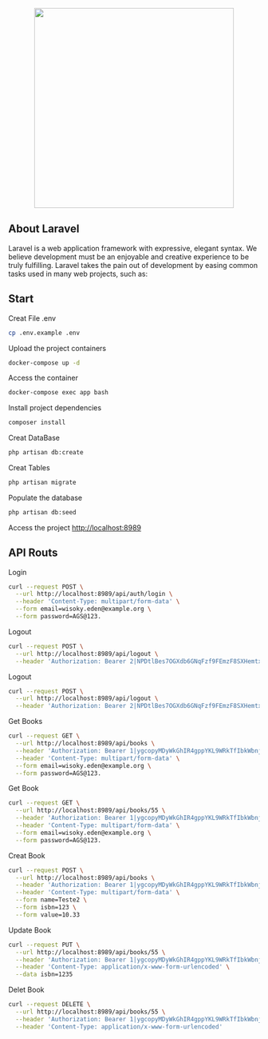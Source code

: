 <p align="center"><a href="https://laravel.com" target="_blank"><img src="https://raw.githubusercontent.com/laravel/art/master/logo-lockup/5%20SVG/2%20CMYK/1%20Full%20Color/laravel-logolockup-cmyk-red.svg" width="400"></a></p>

## About Laravel

Laravel is a web application framework with expressive, elegant syntax. We believe development must be an enjoyable and creative experience to be truly fulfilling. Laravel takes the pain out of development by easing common tasks used in many web projects, such as:

## Start

Creat File .env
```sh
cp .env.example .env
```

Upload the project containers
```sh
docker-compose up -d
```


Access the container
```sh
docker-compose exec app bash
```


Install project dependencies
```sh
composer install
```

Creat DataBase
```sh
php artisan db:create
```

Creat Tables
```sh
php artisan migrate
```

Populate the database
```sh
php artisan db:seed
```

Access the project
[http://localhost:8989](http://localhost:8989)


## API Routs

Login
```sh
curl --request POST \
  --url http://localhost:8989/api/auth/login \
  --header 'Content-Type: multipart/form-data' \
  --form email=wisoky.eden@example.org \
  --form password=AGS@123.
```

Logout
```sh
curl --request POST \
  --url http://localhost:8989/api/logout \
  --header 'Authorization: Bearer 2|NPDtlBes7OGXdb6GNqFzf9FEmzF8SXHemtxc6j73'
```


Logout
```sh
curl --request POST \
  --url http://localhost:8989/api/logout \
  --header 'Authorization: Bearer 2|NPDtlBes7OGXdb6GNqFzf9FEmzF8SXHemtxc6j73'
```

Get Books
```sh
curl --request GET \
  --url http://localhost:8989/api/books \
  --header 'Authorization: Bearer 1|ygcopyMDyWkGhIR4gppYKL9WRkTfIbkWbnj7AiVc' \
  --header 'Content-Type: multipart/form-data' \
  --form email=wisoky.eden@example.org \
  --form password=AGS@123.
```

Get Book
```sh
curl --request GET \
  --url http://localhost:8989/api/books/55 \
  --header 'Authorization: Bearer 1|ygcopyMDyWkGhIR4gppYKL9WRkTfIbkWbnj7AiVc' \
  --header 'Content-Type: multipart/form-data' \
  --form email=wisoky.eden@example.org \
  --form password=AGS@123.
```

Creat Book
```sh
curl --request POST \
  --url http://localhost:8989/api/books \
  --header 'Authorization: Bearer 1|ygcopyMDyWkGhIR4gppYKL9WRkTfIbkWbnj7AiVc' \
  --header 'Content-Type: multipart/form-data' \
  --form name=Teste2 \
  --form isbn=123 \
  --form value=10.33
```


Update Book
```sh
curl --request PUT \
  --url http://localhost:8989/api/books/55 \
  --header 'Authorization: Bearer 1|ygcopyMDyWkGhIR4gppYKL9WRkTfIbkWbnj7AiVc' \
  --header 'Content-Type: application/x-www-form-urlencoded' \
  --data isbn=1235
```

Delet Book
```sh
curl --request DELETE \
  --url http://localhost:8989/api/books/55 \
  --header 'Authorization: Bearer 1|ygcopyMDyWkGhIR4gppYKL9WRkTfIbkWbnj7AiVc' \
  --header 'Content-Type: application/x-www-form-urlencoded'
```

